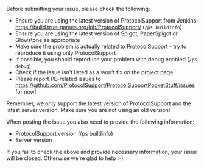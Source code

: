 Before submitting your issue, please check the following:

* Ensure you are using the latest version of ProtocolSupport from Jenkins: https://build.true-games.org/job/ProtocolSupport/ (`/ps buildinfo`)
* Ensure you are using the latest version of Spigot, PaperSpigot or Glowstone as appropriate
* Make sure the problem is actually related to ProtocolSupport - try to reproduce it using only ProtocolSupport
* If possible, you should reproduce your problem with debug enabled (`/ps debug`)
* Check if the issue isn't listed as a won't fix on the project page.
* Please report PE-related issues to https://github.com/ProtocolSupport/ProtocolSupportPocketStuff/issues for now!

Remember, we only support the latest version of ProtocolSupport and the latest server version. Make sure you are not using an old version!

When posting the issue you also need to provide the following information:

* ProtocolSupport version (/ps buildinfo)
* Server version

If you fail to check the above and provide necessary information, your issue will be closed. Otherwise we're glad to help :-)
